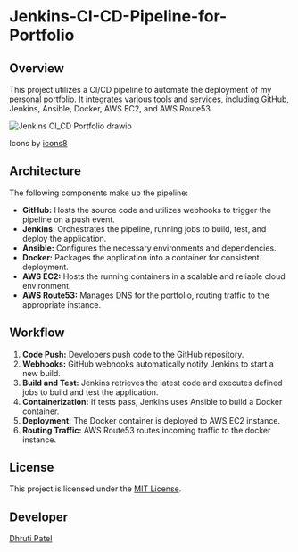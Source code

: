 # Jenkins-CI-CD-Pipeline-for-Portfolio
## Overview
This project utilizes a CI/CD pipeline to automate the deployment of my personal portfolio. It integrates various tools and services, including GitHub, Jenkins, Ansible, Docker, AWS EC2, and AWS Route53.

![Jenkins CI_CD Portfolio drawio](https://github.com/iamdhrutipatel/Jenkins-CI-CD-Pipeline-for-Portfolio/assets/58872872/0cd5b9f7-4f42-455b-9087-224f54cbf20f)

Icons by [icons8](https://icons8.com)

## Architecture
The following components make up the pipeline:

- **GitHub:** Hosts the source code and utilizes webhooks to trigger the pipeline on a push event.
- **Jenkins:** Orchestrates the pipeline, running jobs to build, test, and deploy the application.
- **Ansible:** Configures the necessary environments and dependencies.
- **Docker:** Packages the application into a container for consistent deployment.
- **AWS EC2:** Hosts the running containers in a scalable and reliable cloud environment.
- **AWS Route53:** Manages DNS for the portfolio, routing traffic to the appropriate instance.

## Workflow
1. **Code Push:** Developers push code to the GitHub repository.
2. **Webhooks:** GitHub webhooks automatically notify Jenkins to start a new build.
3. **Build and Test:** Jenkins retrieves the latest code and executes defined jobs to build and test the application.
4. **Containerization:** If tests pass, Jenkins uses Ansible to build a Docker container.
5. **Deployment:** The Docker container is deployed to AWS EC2 instance.
6. **Routing Traffic:** AWS Route53 routes incoming traffic to the docker instance.

## License

This project is licensed under the [MIT License](LICENSE).

## Developer 
[Dhruti Patel](https://github.com/iamdhrutipatel) 

